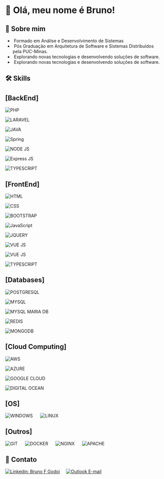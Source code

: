 # 👋 Olá, meu nome é Bruno!

## 🚀 Sobre mim

- &nbsp;Formado em Análise e Desenvolvimento de Sistemas
- &nbsp;Pós Graduação em Arquitetura de Software e Sistemas Distribuídos pela PUC-Minas.
- &nbsp;Explorando novas tecnologias e desenvolvendo soluções de software.
- &nbsp;Explorando novas tecnologias e desenvolvendo soluções de software.


## 🛠 Skills

## [BackEnd]
![PHP](https://img.shields.io/badge/PHP-777BB4?style=for-the-badge&logo=php&logoColor=white)

![LARAVEL](https://img.shields.io/badge/Laravel-FF2D20?style=for-the-badge&logo=laravel&logoColor=white)


![JAVA](https://img.shields.io/badge/Java-ED8B00?style=for-the-badge&logo=java&logoColor=white)


![Spring](https://img.shields.io/badge/Spring-6DB33F?style=for-the-badge&logo=spring&logoColor=white)


![NODE JS](https://img.shields.io/badge/Node.js-43853D?style=for-the-badge&logo=node.js&logoColor=white)

![Express JS](https://img.shields.io/badge/Express.js-404D59?style=for-the-badge)


![TYPESCRIPT](https://img.shields.io/badge/TypeScript-007ACC?style=for-the-badge&logo=typescript&logoColor=white)


## [FrontEnd]
![HTML](https://img.shields.io/badge/HTML5-E34F26?style=for-the-badge&logo=html5&logoColor=white)

![CSS](https://img.shields.io/badge/CSS-239120?&style=for-the-badge&logo=css3&logoColor=white)

![BOOTSTRAP](https://img.shields.io/badge/Bootstrap-563D7C?style=for-the-badge&logo=bootstrap&logoColor=white)

![JavaScript](https://img.shields.io/badge/JavaScript-F7DF1E?style=for-the-badge&logo=javascript&logoColor=black)

![JQUERY](https://img.shields.io/badge/jQuery-0769AD?style=for-the-badge&logo=jquery&logoColor=white)

![VUE JS](https://img.shields.io/badge/Vue.js-35495E?style=for-the-badge&logo=vue.js&logoColor=4FC08D)

![VUE JS](https://img.shields.io/badge/Vue.js-35495E?style=for-the-badge&logo=vue.js&logoColor=4FC08D)

![TYPESCRIPT](https://img.shields.io/badge/TypeScript-007ACC?style=for-the-badge&logo=typescript&logoColor=white)

## [Databases]

![POSTGRESQL](https://img.shields.io/badge/PostgreSQL-316192?style=for-the-badge&logo=postgresql&logoColor=white)

![MYSQL](https://img.shields.io/badge/MySQL-00000F?style=for-the-badge&logo=mysql&logoColor=white)

![MYSQL MARIA DB](https://img.shields.io/badge/MariaDB-01529E?style=for-the-badge&logo=mariadb&logoColor=white)

![REDIS](https://img.shields.io/badge/Redis-D9281A?style=for-the-badge&logo=redis&logoColor=white)

![MONGODB](https://img.shields.io/badge/MongoDB-4EA94B?style=for-the-badge&logo=mongodb&logoColor=white)

## [Cloud Computing]

![AWS](https://img.shields.io/badge/Amazon_AWS-232F3E?style=for-the-badge&logo=amazon-aws&logoColor=white)

![AZURE](https://img.shields.io/badge/Microsoft_Azure-0089D6?style=for-the-badge&logo=microsoft-azure&logoColor=white)

![GOOGLE CLOUD](https://img.shields.io/badge/Google_Cloud-4285F4?style=for-the-badge&logo=google-cloud&logoColor=white)

![DIGITAL OCEAN](https://img.shields.io/badge/Digital_Ocean-0080FF?style=for-the-badge&logo=digitalocean&logoColor=white)

## [OS]
![WINDOWS](https://img.shields.io/badge/Windows-017AD7?style=for-the-badge&logo=windows&logoColor=white) &nbsp;&nbsp;&nbsp;&nbsp;
![LINUX](https://img.shields.io/badge/Linux-E34F26?style=for-the-badge&logo=linux&logoColor=black) &nbsp;&nbsp;&nbsp;&nbsp;


## [Outros]
![GIT](https://img.shields.io/badge/Git-E34F26?style=for-the-badge&logo=git&logoColor=white) &nbsp;&nbsp;&nbsp;&nbsp; ![DOCKER](https://img.shields.io/badge/Docker-2496ED?style=for-the-badge&logo=docker&logoColor=white) &nbsp;&nbsp;&nbsp;&nbsp; ![NGINX](https://img.shields.io/badge/Nginx-009639?style=for-the-badge&logo=nginx&logoColor=white) &nbsp;&nbsp;&nbsp;&nbsp;
![APACHE](https://img.shields.io/badge/Nginx-009639?style=for-the-badge&logo=nginx&logoColor=white) &nbsp;&nbsp;&nbsp;&nbsp;

## 🔗 Contato

[![Linkedin: Bruno F Godoi](https://img.shields.io/badge/LinkedIn-0077B5?style=for-the-badge&logo=linkedin&logoColor=white&link=https://www.linkedin.com/in/bruno-feliciano-de-godoi-166a4390)](https://www.linkedin.com/in/bruno-feliciano-de-godoi-166a4390) &nbsp;&nbsp;&nbsp;&nbsp;[![Outlook E-mail](https://img.shields.io/badge/Microsoft_Outlook-0078D4?style=for-the-badge&logo=microsoft-outlook&logoColor=white&link=mailto:brunofgodoi@outlook.com.br)](mailto:brunofgodoi@outlook.com.br)
